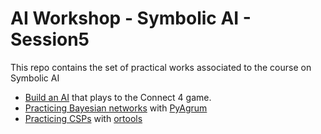 # AI Workshop - Symbolic AI - Session5


This repo contains the set of practical works associated to the course on Symbolic AI

+ [Build an AI](./Etude_de_cas_Puissance4/Connect4.md) that plays to the Connect 4 game.
+ [Practicing Bayesian networks](./BN_PyAgrum/Uncertainty_Representation_BN_pyagrum.ipynb) with [PyAgrum](https://agrum.gitlab.io/)
+ [Practicing CSPs](./CSP/Lab_CSP_AI_Symbolic.ipynb) with [ortools](https://developers.google.com/optimization)
